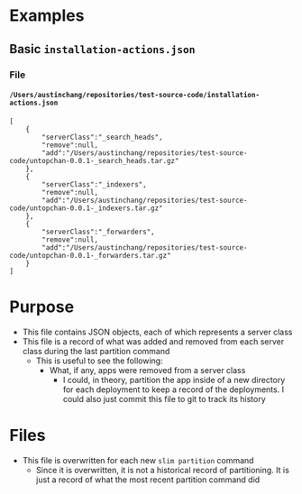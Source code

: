 # Examples
## Basic `installation-actions.json`
### File
#### `/Users/austinchang/repositories/test-source-code/installation-actions.json`
```
[
    {
        "serverClass":"_search_heads",
        "remove":null,
        "add":"/Users/austinchang/repositories/test-source-code/untopchan-0.0.1-_search_heads.tar.gz"
    },
    {
        "serverClass":"_indexers",
        "remove":null,
        "add":"/Users/austinchang/repositories/test-source-code/untopchan-0.0.1-_indexers.tar.gz"
    },
    {
        "serverClass":"_forwarders",
        "remove":null,
        "add":"/Users/austinchang/repositories/test-source-code/untopchan-0.0.1-_forwarders.tar.gz"
    }
]
```
# Purpose
- This file contains JSON objects, each of which represents a server class
- This file is a record of what was added and removed from each server class during the last partition command
  - This is useful to see the following:
    - What, if any, apps were removed from a server class
      - I could, in theory, partition the app inside of a new directory for each deployment to keep a record of the deployments. I could also just
        commit this file to git to track its history
# Files
- This file is overwritten for each new `slim partition` command
  - Since it is overwritten, it is not a historical record of partitioning. It is just a record of what the most recent partition command did